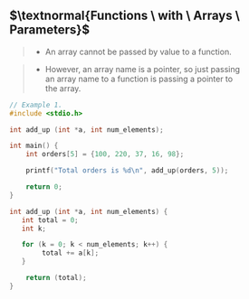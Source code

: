 ## $\textnormal{Functions \ with \ Arrays \ Parameters}$

> - An array cannot be passed by value to a function.

> - However, an array name is a pointer, so just passing <br />
    an array name to a function is passing a pointer to <br />
    the array.

```c
// Example 1.
#include <stdio.h>

int add_up (int *a, int num_elements);

int main() {
    int orders[5] = {100, 220, 37, 16, 98};

    printf("Total orders is %d\n", add_up(orders, 5));

    return 0;
}

int add_up (int *a, int num_elements) {
   int total = 0;
   int k;

   for (k = 0; k < num_elements; k++) {
        total += a[k];
   }

    return (total);
}
```
